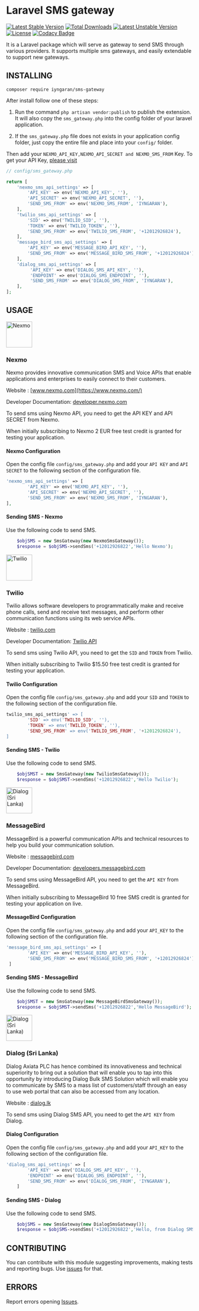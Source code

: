 # Laravel SMS gateway

[![Latest Stable Version](https://poser.pugx.org/iyngaran/sms-gateway/v/stable)](https://packagist.org/packages/iyngaran/sms-gateway)
[![Total Downloads](https://poser.pugx.org/iyngaran/sms-gateway/downloads)](https://packagist.org/packages/iyngaran/sms-gateway)
[![Latest Unstable Version](https://poser.pugx.org/iyngaran/sms-gateway/v/unstable)](https://packagist.org/packages/iyngaran/sms-gateway)
[![License](https://poser.pugx.org/iyngaran/sms-gateway/license)](https://packagist.org/packages/iyngaran/sms-gateway)
[![Codacy Badge](https://api.codacy.com/project/badge/Grade/1e699a1026bc410ba8282674af990d53)](https://www.codacy.com/app/iyngaran/laravel-sms-gateway?utm_source=github.com&amp;utm_medium=referral&amp;utm_content=iyngaran/laravel-sms-gateway&amp;utm_campaign=Badge_Grade)

It is a Laravel package which will serve as gateway to send SMS through various providers. It supports multiple sms gateways, and easily extendable to support new gateways.

## INSTALLING

`composer require iyngaran/sms-gateway`

After install follow one of these steps:

1) Run the command `php artisan vendor:publish` to publish the extension. It will also copy the `sms_gateway.php` 
into the config folder of your laravel application.

2) If the `sms_gateway.php` file does not exists in your application config folder, just copy the entire file and place 
into your `config/` folder.

Then add your `NEXMO_API_KEY,NEXMO_API_SECRET and NEXMO_SMS_FROM` Key. To get your API Key, [please visit](https://developer.nexmo.com/)

```php
// config/sms_gateway.php

return [
    'nexmo_sms_api_settings' => [
        'API_KEY' => env('NEXMO_API_KEY', ''),
        'API_SECRET' => env('NEXMO_API_SECRET', ''),
        'SEND_SMS_FROM' => env('NEXMO_SMS_FROM', 'IYNGARAN'),
    ],
    'twilio_sms_api_settings' => [
        'SID' => env('TWILIO_SID', ''),
        'TOKEN' => env('TWILIO_TOKEN', ''),
        'SEND_SMS_FROM' => env('TWILIO_SMS_FROM', '+12012926824'),
    ],
    'message_bird_sms_api_settings' => [
        'API_KEY' => env('MESSAGE_BIRD_API_KEY', ''),
        'SEND_SMS_FROM' => env('MESSAGE_BIRD_SMS_FROM', '+12012926824'),
    ],
    'dialog_sms_api_settings' => [
         'API_KEY' => env('DIALOG_SMS_API_KEY', ''),
         'ENDPOINT' => env('DIALOG_SMS_ENDPOINT', ''),
         'SEND_SMS_FROM' => env('DIALOG_SMS_FROM', 'IYNGARAN'),
    ],
];
```

## USAGE

<a href="https://www.nexmo.com/" target="_blank">
<img src="https://www.nexmo.com/wp-content/uploads/2015/06/nexmo-logo-lg.jpg" height="70" title="Nexmo">
</a>

### Nexmo

Nexmo provides innovative communication SMS and Voice APIs that enable applications and enterprises to easily connect to their customers.

Website : [www.nexmo.com](https://www.nexmo.com/)

Developer Documentation: [developer.nexmo.com](https://developer.nexmo.com/)

To send sms using Nexmo API, you need to get the API KEY and API SECRET from Nexmo.

When initially subscribing to Nexmo 2 EUR free test credit is granted for testing your application.

#### Nexmo Configuration

Open the config file `config/sms_gateway.php` and add your `API KEY` and `API SECRET` to the following section of the configuration file.

```php
'nexmo_sms_api_settings' => [
        'API_KEY' => env('NEXMO_API_KEY', ''),
        'API_SECRET' => env('NEXMO_API_SECRET', ''),
        'SEND_SMS_FROM' => env('NEXMO_SMS_FROM', 'IYNGARAN'),
],
```

#### Sending SMS - Nexmo 

Use the following code to send SMS.

```php
    $objSMS = new SmsGateway(new NexmoSmsGateway());
    $response = $objSMS->sendSms('+12012926822','Hello Nexmo');
```

<a href="https://www.twilio.com/" target="_blank">
<img src="https://www.twilio.com/marketing/bundles/company/img/logos/red/twilio-logo-red.svg" height="70" title="Twilio">
</a>

### Twilio

Twilio allows software developers to programmatically make and receive phone calls, send and receive text messages, and perform other communication functions using its web service APIs.

Website : [twilio.com](https://www.twilio.com/)

Developer Documentation: [Twilio API](https://www.twilio.com/docs/api)

To send sms using Twilio API, you need to get the `SID` and `TOKEN` from Twilio.

When initially subscribing to Twilio $15.50 free test credit is granted for testing your application.

#### Twilio Configuration

Open the config file `config/sms_gateway.php` and add your `SID` and `TOKEN` to the following section of the configuration file.

```php
twilio_sms_api_settings' => [
        'SID' => env('TWILIO_SID', ''),
        'TOKEN' => env('TWILIO_TOKEN', ''),
        'SEND_SMS_FROM' => env('TWILIO_SMS_FROM', '+12012926824'),
]
```

#### Sending SMS - Twilio

Use the following code to send SMS.

```php
    $objSMST = new SmsGateway(new TwilioSmsGateway());
    $response = $objSMST->sendSms('+12012926822','Hello Twilio');
```

<a href="https://www.messagebird.com/en/" target="_blank">
<img src="https://www.messagebird.com/img/logo.svg" height="70" title="Dialog (Sri Lanka)">
</a>

### MessageBird

MessageBird is a powerful communication APIs and technical resources to help you build your communication solution.

Website : [messagebird.com](https://www.messagebird.com/en/)

Developer Documentation: [developers.messagebird.com](https://developers.messagebird.com/)

To send sms using MessageBird API, you need to get the `API KEY` from MessageBird.

When initially subscribing to MessageBird 10 free SMS credit is granted for testing your application on live.

#### MessageBird Configuration

Open the config file `config/sms_gateway.php` and add your `API_KEY` to the following section of the configuration file.

```php
'message_bird_sms_api_settings' => [
        'API_KEY' => env('MESSAGE_BIRD_API_KEY', ''),
        'SEND_SMS_FROM' => env('MESSAGE_BIRD_SMS_FROM', '+12012926824'),
 ]
```

#### Sending SMS - MessageBird

Use the following code to send SMS.

```php
    $objSMST = new SmsGateway(new MessageBirdSmsGateway());
    $response = $objSMST->sendSms('+12012926822','Hello MessageBird');
```

<a href="https://www.dialog.lk/" target="_blank">
<img src="https://www.dialog.lk/dialogdocroot/content/images/dialog_logo@2x.png" height="70" title="Dialog (Sri Lanka)">
</a>

### Dialog (Sri Lanka)

Dialog Axiata PLC has hence combined its innovativeness and technical superiority to bring out a solution that will enable you to tap into this opportunity by introducing Dialog Bulk SMS Solution which will enable you to communicate by SMS to a mass list of customers/staff through an easy to use web portal that can also be accessed from any location.

Website : [dialog.lk](https://www.dialog.lk/)

To send sms using Dialog SMS API, you need to get the `API KEY` from Dialog.

#### Dialog Configuration

Open the config file `config/sms_gateway.php` and add your `API_KEY` to the following section of the configuration file.

```php
'dialog_sms_api_settings' => [
        'API_KEY' => env('DIALOG_SMS_API_KEY', ''),
        'ENDPOINT' => env('DIALOG_SMS_ENDPOINT', ''),
        'SEND_SMS_FROM' => env('DIALOG_SMS_FROM', 'IYNGARAN'),
    ]
```

#### Sending SMS - Dialog

Use the following code to send SMS.

```php
    $objSMS = new SmsGateway(new DialogSmsGateway());
    $response = $objSMS->sendSms('+12012926822','Hello, from Dialog SMS');
```

## CONTRIBUTING

You can contribute with this module suggesting improvements, making tests and reporting bugs. Use [issues](https://github.com/iyngaran/sms-gateway/issues) for that.

## ERRORS 

Report errors opening [Issues](https://github.com/iyngaran/laravel-sms-gateway/issues).
